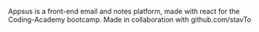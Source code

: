 Appsus is a front-end email and notes platform, made with react for the Coding-Academy bootcamp.
Made in collaboration with github.com/stavTo
